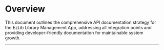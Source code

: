 # Overview

This document outlines the comprehensive API documentation strategy for the EzLib Library Management App, addressing all integration points and providing developer-friendly documentation for maintainable system growth.

---
